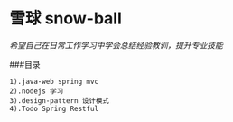 # 雪球 snow-ball   

*希望自己在日常工作学习中学会总结经验教训，提升专业技能*    

###目录   

    1).java-web spring mvc   
    2).nodejs 学习   
    3).design-pattern 设计模式  
    4).Todo Spring Restful

